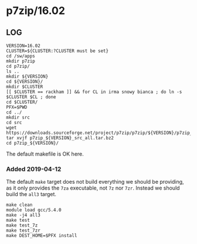 p7zip/16.02
===========

LOG
---

    VERSION=16.02
    CLUSTER=${CLUSTER:?CLUSTER must be set}
    cd /sw/apps
    mkdir p7zip
    cd p7zip/
    ls ..
    mkdir ${VERSION}
    cd ${VERSION}/
    mkdir $CLUSTER
    [[ $CLUSTER == rackham ]] && for CL in irma snowy bianca ; do ln -s $CLUSTER $CL ; done
    cd $CLUSTER/
    PFX=$PWD
    cd ../
    mkdir src
    cd src
    wget https://downloads.sourceforge.net/project/p7zip/p7zip/${VERSION}/p7zip_${VERSION}_src_all.tar.bz2
    tar xvjf p7zip_${VERSION}_src_all.tar.bz2 
    cd p7zip_${VERSION}/

The default makefile is OK here.

### Added 2019-04-12

The default `make` target does not build everything we should be providing, as
it only provides the `7za` executable, not `7z` nor `7zr`.  Instead we should
build the `all3` target.

    make clean
    module load gcc/5.4.0
    make -j4 all3
    make test
    make test_7z
    make test_7zr
    make DEST_HOME=$PFX install


